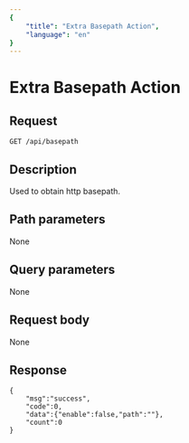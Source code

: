 ```yaml
---
{
    "title": "Extra Basepath Action",
    "language": "en"
}
---
```


<!-- 
Licensed to the Apache Software Foundation (ASF) under one
or more contributor license agreements.  See the NOTICE file
distributed with this work for additional information
regarding copyright ownership.  The ASF licenses this file
to you under the Apache License, Version 2.0 (the
"License"); you may not use this file except in compliance
with the License.  You may obtain a copy of the License at

  http://www.apache.org/licenses/LICENSE-2.0

Unless required by applicable law or agreed to in writing,
software distributed under the License is distributed on an
"AS IS" BASIS, WITHOUT WARRANTIES OR CONDITIONS OF ANY
KIND, either express or implied.  See the License for the
specific language governing permissions and limitations
under the License.
-->

# Extra Basepath Action

## Request

`GET /api/basepath`

## Description

Used to obtain http basepath.
    
## Path parameters

None

## Query parameters

None

## Request body

None

## Response

```
{
    "msg":"success",
    "code":0,
    "data":{"enable":false,"path":""},
    "count":0
}
```
